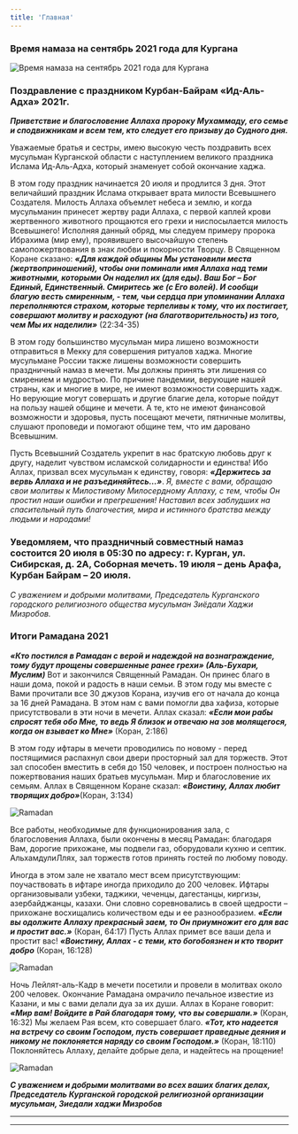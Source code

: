 ```yaml
---
title: 'Главная'
---
```


### Время намаза на сентябрь 2021 года для Кургана

![Время намаза на сентябрь 2021 года для Кургана](./index/09.21.jpg)



### Поздравление с праздником Курбан-Байрам «Ид-Аль-Адха» 2021г.

***Приветствие и благословение Аллаха пророку Мухаммаду, его семье и сподвижникам и всем тем, кто следует его призыву до Судного дня.***

Уважаемые братья и сестры, имею высокую честь поздравить всех мусульман Курганской области с наступлением великого праздника Ислама Ид-Аль-Адха, который знаменует собой окончание хаджа.


В этом году праздник начинается 20 июля и продлится 3 дня. Этот величайший праздник Ислама открывает врата милости Всевышнего Создателя. Милость Аллаха объемлет небеса и землю, и когда мусульманин принесет жертву ради Аллаха, с первой каплей крови жертвенного животного прощаются его грехи и ниспосылается милость Всевышнего! Исполняя данный обряд, мы следуем примеру пророка Ибрахима (мир ему), проявившего высочайшую степень самопожертвования в знак любви и покорности Творцу.
В Священном Коране сказано: ***«Для каждой общины Мы установили места (жертвоприношений), чтобы они поминали имя Аллаха над теми животными, которыми Он наделил их (для еды). Ваш Бог – Бог Единый, Единственный. Смиритесь же (с Его волей). И сообщи благую весть смиренным, - тем, чьи сердца при упоминании Аллаха переполняются страхом, которые терпеливы к тому, что их постигает, совершают молитву и расходуют (на благотворительность) из того, чем Мы их наделили»*** (22:34-35)


В этом году большинство мусульман мира лишено возможности отправиться в Мекку для совершения ритуалов хаджа. Многие мусульмане России также лишены возможности совершить праздничный намаз в мечети. Мы должны принять эти лишения со смирением и мудростью. По причине пандемии, верующие нашей страны, как и многие в мире, не имеют возможности совершить хадж. Но верующие могут совершать и другие благие дела, которые пойдут на пользу нашей общине и мечети. А те, кто не имеют финансовой возможности и здоровья, пусть посещают мечети, пятничные молитвы, слушают проповеди и помогают общине тем, что им даровано Всевышним. 

Пусть Всевышний Создатель укрепит в нас братскую любовь друг к другу, наделит чувством исламской солидарности и единства! Ибо Аллах, призвал всех мусульман к единству, говоря: ***«Держитесь за вервь Аллаха и не разъединяйтесь…»***. *Я, вместе с вами, обращаю свои молитвы к Милостивому Милосердному Аллаху, с тем, чтобы Он простил наши ошибки и прегрешения! Наставил всех заблудших на спасительный путь благочестия, мира и истинного братства между людьми и народами!*

### Уведомляем, что праздничный совместный намаз состоится 20 июля в 05:30 по адресу: г. Курган, ул. Сибирская, д. 2А, Соборная мечеть. 19 июля – день Арафа, Курбан Байрам – 20 июля.

*С уважением и добрыми молитвами, Председатель Курганского городского религиозного общества мусульман Зиёдали Хаджи Мизробов.*



### Итоги Рамадана 2021

***«Кто постился в Рамадан с верой и надеждой на вознаграждение, тому будут прощены совершенные ранее грехи» (Аль-Бухари, Муслим)***
Вот и закончился Священный Рамадан. Он принес благо в наши дома, покой и радость в наши семьи. В этом году мы вместе с Вами прочитали все 30 джузов Корана, изучив его от начала до конца за 16 дней Рамадана. В этом нам с вами помогли два хафиза, которые присутствовали в эти ночи в мечети. Аллах сказал: ***«Если мои рабы спросят тебя обо Мне, то ведь Я близок и отвечаю на зов молящегося, когда он взывает ко Мне»*** (Коран, 2:186)

В этом году ифтары в мечети проводились по новому - перед постящимися распахнул свои двери просторный зал для торжеств. Этот зал способен вместить в себя до 150 человек, и построен полностью на пожертвования наших братьев мусульман. Мир и благословение их семьям. Аллах в Священном Коране сказал: ***«Воистину, Аллах любит творящих добро»***(Коран, 3:134)

![Ramadan](./index/1.jpg)

Все работы, необходимые для функционирования зала, с благословения Аллаха, были окончены в месяц Рамадан: благодаря Вам, дорогие прихожане, мы подвели газ, оборудовали кухню и септик. АльхамдулиЛлях, зал торжеств готов принять гостей по любому поводу.

Иногда в этом зале не хватало мест всем присутствующим: поучаствовать в ифтаре иногда приходило до 200 человек. Ифтары организовывали узбеки, таджики, чеченцы, дагестанцы, киргизы, азербайджанцы, казахи. Они словно соревновались в своей щедрости – прихожане восхищались количеством еды и ее разнообразием. ***«Если вы одолжите Аллаху прекрасный заем, то Он приумножит его для вас и простит вас.»*** (Коран, 64:17) 
Пусть Аллах примет все ваши дела и простит вас! ***«Воистину, Аллах - с теми, кто богобоязнен и кто творит добро*** (Коран, 16:128)

![Ramadan](./index/3.jpg)

Ночь Лейлят-аль-Кадр в мечети посетили и провели в молитвах около 200 человек. Окончание Рамадана омрачило печальное известие из Казани, и мы с вами делали дуа за их души.
Аллах в Коране говорит: ***«Мир вам! Войдите в Рай благодаря тому, что вы совершали.»*** (Коран, 16:32) Мы желаем Рая всем, кто совершает благо. ***«Тот, кто надеется на встречу со своим Господом, пусть совершает праведные деяния и никому не поклоняется наряду со своим Господом.»*** (Коран, 18:110) Поклоняйтесь Аллаху, делайте добрые дела, и надейтесь на прощение!

![Ramadan](./index/9.jpg)

***С уважением и добрыми молитвами во всех ваших благих делах, Председатель Курганской городской религиозной организации мусульман, Зиедали хаджи Мизробов***

---


---


